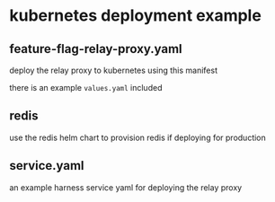 # kubernetes deployment example

## feature-flag-relay-proxy.yaml

deploy the relay proxy to kubernetes using this manifest

there is an example `values.yaml` included

## redis

use the redis helm chart to provision redis if deploying for production

## service.yaml

an example harness service yaml for deploying the relay proxy
